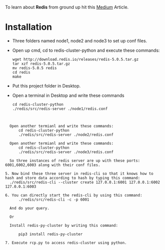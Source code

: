To learn about **Redis** from ground up hit this [Medium](https://medium.com/@iamvishalkhare/create-a-redis-cluster-faa89c5a6bb4) Article.

# Installation
- Three folders named node1, node2 and node3 to set up conf files.
- Open up cmd, cd to redis-cluster-python and execute these commands:

  ```
  wget http://download.redis.io/releases/redis-5.0.5.tar.gz
  tar xzf redis-5.0.5.tar.gz
  mv redis-5.0.5 redis
  cd redis
  make
  ```


 - Put this project folder in Desktop.

 - Open a terminal in Desktop and write these commands
 
   ```
   cd redis-cluster-python
   ./redis/src/redis-server ./node1/redis.conf
  ```

		
	Open another termianl and write these commands: 
		cd redis-cluster-python
		./redis/src/redis-server ./node2/redis.conf
		
	Open another termianl and write these commands: 
		cd redis-cluster-python
		./redis/src/redis-server ./node3/redis.conf
		
	So three instances of redis server are up with these ports: 6001,6002,6003 along with their conf files. 
	
5. Now bind these three server in redis-cli so that it knows how to hash and store data according to hash by typing this command:
	./redis/src/redis-cli --cluster create 127.0.0.1:6001 127.0.0.1:6002 127.0.0.1:6003

6. You can directly start the redis-cli by using this command: 
		./redis/src/redis-cli -c -p 6001
	
	And do your query.
	
	Or
	
	Install redis-py-cluster by writing this command:
	
		pip3 install redis-py-cluster

7. Execute rcp.py to access redis-cluster using python.



